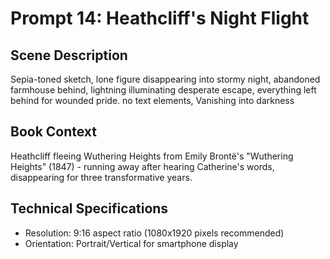 # Prompt 14: Heathcliff's Night Flight

## Scene Description
Sepia-toned sketch, lone figure disappearing into stormy night, abandoned farmhouse behind, lightning illuminating desperate escape, everything left behind for wounded pride. no text elements, Vanishing into darkness

## Book Context
Heathcliff fleeing Wuthering Heights from Emily Brontë's "Wuthering Heights" (1847) - running away after hearing Catherine's words, disappearing for three transformative years.

## Technical Specifications
- Resolution: 9:16 aspect ratio (1080x1920 pixels recommended)
- Orientation: Portrait/Vertical for smartphone display